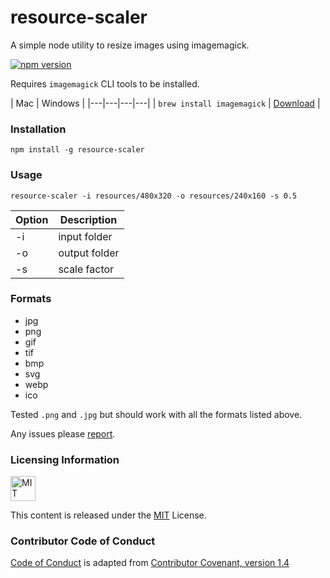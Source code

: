 # resource-scaler
A simple node utility to resize images using imagemagick.

[![npm version](https://badge.fury.io/js/resource-scaler.svg)](https://badge.fury.io/js/resource-scaler)

Requires `imagemagick` CLI tools to be installed.

| Mac | Windows |
|---|---|---|---|
| `brew install imagemagick` | [Download](http://www.imagemagick.org/script/binary-releases.php#windows) |

### Installation

`npm install -g resource-scaler`

### Usage

`resource-scaler -i resources/480x320 -o resources/240x160 -s 0.5`

| Option | Description  |
|--------|--------------|
| -i     | input folder |
| -o     | output folder|
| -s     | scale factor |

### Formats

- jpg
- png
- gif
- tif
- bmp
- svg
- webp
- ico

Tested `.png` and `.jpg` but should work with all the formats listed above.

Any issues please [report](https://github.com/adireddy/resource-scaler/issues/new).

### Licensing Information

<a rel="license" href="http://opensource.org/licenses/MIT">
<img alt="MIT license" height="40" src="http://upload.wikimedia.org/wikipedia/commons/c/c3/License_icon-mit.svg" /></a>

This content is released under the [MIT](http://opensource.org/licenses/MIT) License.

### Contributor Code of Conduct

[Code of Conduct](https://github.com/CoralineAda/contributor_covenant) is adapted from [Contributor Covenant, version 1.4](http://contributor-covenant.org/version/1/4/)
